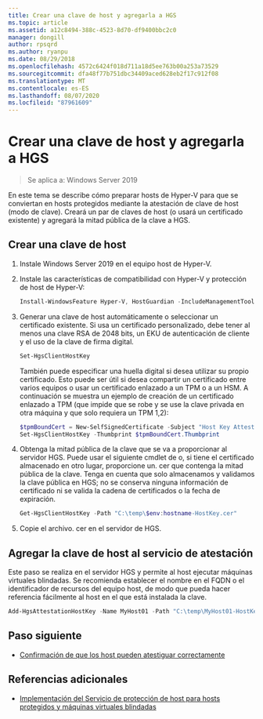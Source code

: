 ```yaml
---
title: Crear una clave de host y agregarla a HGS
ms.topic: article
ms.assetid: a12c8494-388c-4523-8d70-df9400bbc2c0
manager: dongill
author: rpsqrd
ms.author: ryanpu
ms.date: 08/29/2018
ms.openlocfilehash: 4572c6424f018d711a18d5ee763b00a253a73529
ms.sourcegitcommit: dfa48f77b751dbc34409aced628eb2f17c912f08
ms.translationtype: MT
ms.contentlocale: es-ES
ms.lasthandoff: 08/07/2020
ms.locfileid: "87961609"
---
```

# <a name="create-a-host-key-and-add-it-to-hgs"></a>Crear una clave de host y agregarla a HGS

>Se aplica a: Windows Server 2019

En este tema se describe cómo preparar hosts de Hyper-V para que se conviertan en hosts protegidos mediante la atestación de clave de host (modo de clave). Creará un par de claves de host (o usará un certificado existente) y agregará la mitad pública de la clave a HGS.

## <a name="create-a-host-key"></a>Crear una clave de host

1. Instale Windows Server 2019 en el equipo host de Hyper-V.
2. Instale las características de compatibilidad con Hyper-V y protección de host de Hyper-V:

    ```powershell
    Install-WindowsFeature Hyper-V, HostGuardian -IncludeManagementTools -Restart
    ```

3. Generar una clave de host automáticamente o seleccionar un certificado existente. Si usa un certificado personalizado, debe tener al menos una clave RSA de 2048 bits, un EKU de autenticación de cliente y el uso de la clave de firma digital.

    ```powershell
    Set-HgsClientHostKey
    ```

    También puede especificar una huella digital si desea utilizar su propio certificado.
    Esto puede ser útil si desea compartir un certificado entre varios equipos o usar un certificado enlazado a un TPM o a un HSM. A continuación se muestra un ejemplo de creación de un certificado enlazado a TPM (que impide que se robe y se use la clave privada en otra máquina y que solo requiera un TPM 1,2):

    ```powershell
    $tpmBoundCert = New-SelfSignedCertificate -Subject "Host Key Attestation ($env:computername)" -Provider "Microsoft Platform Crypto Provider"
    Set-HgsClientHostKey -Thumbprint $tpmBoundCert.Thumbprint
    ```

4. Obtenga la mitad pública de la clave que se va a proporcionar al servidor HGS. Puede usar el siguiente cmdlet de o, si tiene el certificado almacenado en otro lugar, proporcione un. cer que contenga la mitad pública de la clave. Tenga en cuenta que solo almacenamos y validamos la clave pública en HGS; no se conserva ninguna información de certificado ni se valida la cadena de certificados o la fecha de expiración.

    ```powershell
    Get-HgsClientHostKey -Path "C:\temp\$env:hostname-HostKey.cer"
    ```

5. Copie el archivo. cer en el servidor de HGS.

## <a name="add-the-host-key-to-the-attestation-service"></a>Agregar la clave de host al servicio de atestación

Este paso se realiza en el servidor HGS y permite al host ejecutar máquinas virtuales blindadas. Se recomienda establecer el nombre en el FQDN o el identificador de recursos del equipo host, de modo que pueda hacer referencia fácilmente al host en el que está instalada la clave.

```powershell
Add-HgsAttestationHostKey -Name MyHost01 -Path "C:\temp\MyHost01-HostKey.cer"
```

## <a name="next-step"></a>Paso siguiente

- [Confirmación de que los host pueden atestiguar correctamente](guarded-fabric-confirm-hosts-can-attest-successfully.md)

## <a name="additional-references"></a>Referencias adicionales

- [Implementación del Servicio de protección de host para hosts protegidos y máquinas virtuales blindadas](guarded-fabric-deploying-hgs-overview.md)
